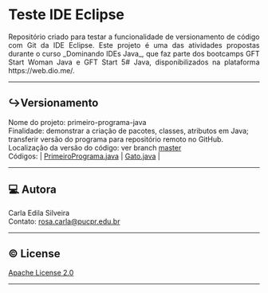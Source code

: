 # Teste IDE Eclipse 

<p align="justify">  
Repositório criado para testar a funcionalidade de versionamento de código com Git da IDE Eclipse. Este projeto é uma das atividades propostas durante o curso _Dominando IDEs Java_, que faz parte dos bootcamps GFT Start Woman Java e GFT Start 5# Java, disponibilizados na plataforma https://web.dio.me/.  
</p>  

---

## ↪️Versionamento  

Nome do projeto: primeiro-programa-java  
Finalidade: demonstrar a criação de pacotes, classes, atributos em Java; transferir versão do programa para repositório remoto no GitHub.  
Localização da versão do código: ver branch [master](https://github.com/rosacarla/Teste-ide-eclipse/tree/master)  
Códigos: | [PrimeiroPrograma.java](https://github.com/rosacarla/Teste-ide-eclipse/blob/master/src/br/com/dio/PrimeiroPrograma.java) | [Gato.java](https://github.com/rosacarla/Teste-ide-eclipse/tree/master/src/br/com/dio/model) |  

---

## 💻 Autora  

Carla Edila Silveira  
Contato: rosa.carla@pucpr.edu.br  

---

## © License  

[Apache License 2.0](https://choosealicense.com/licenses/apache-2.0/)  

---
